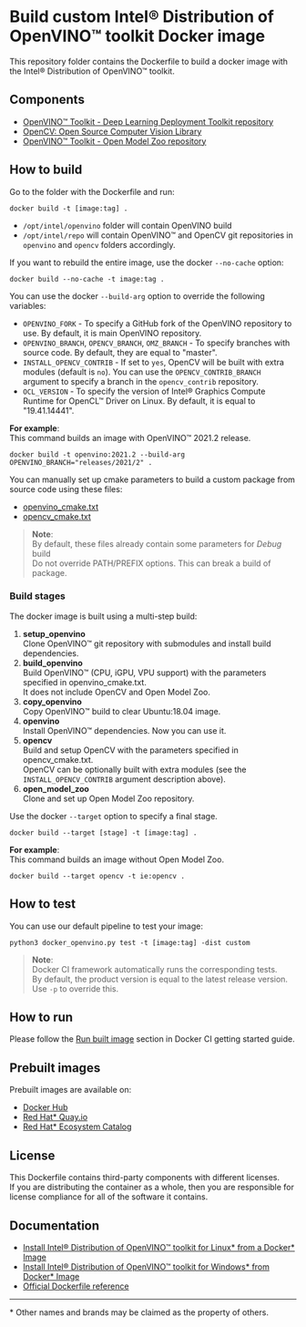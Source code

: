 # Build custom Intel® Distribution of OpenVINO™ toolkit Docker image
This repository folder contains the Dockerfile to build a docker image with the Intel® Distribution of OpenVINO™ toolkit.  

## Components
* [OpenVINO™ Toolkit - Deep Learning Deployment Toolkit repository](https://github.com/openvinotoolkit/openvino)
* [OpenCV: Open Source Computer Vision Library](https://github.com/opencv/opencv)
* [OpenVINO™ Toolkit - Open Model Zoo repository](https://github.com/openvinotoolkit/open_model_zoo)

## How to build
Go to the folder with the Dockerfile and run:
```
docker build -t [image:tag] .
```

* `/opt/intel/openvino` folder will contain OpenVINO build
* `/opt/intel/repo` will contain OpenVINO™ and OpenCV git repositories in `openvino` and `opencv` folders accordingly.


If you want to rebuild the entire image, use the docker `--no-cache` option:
```
docker build --no-cache -t image:tag .
```

You can use the docker `--build-arg` option to override the following variables:  
* `OPENVINO_FORK` - To specify a GitHub fork of the OpenVINO repository to use. By default, it is main OpenVINO repository.  
* `OPENVINO_BRANCH`, `OPENCV_BRANCH`, `OMZ_BRANCH` - To specify branches with source code. By default, they are equal to "master".  
* `INSTALL_OPENCV_CONTRIB` - If set to `yes`, OpenCV will be built with extra modules (default is `no`). You can use the `OPENCV_CONTRIB_BRANCH` argument to specify a branch in the `opencv_contrib` repository.  
* `OCL_VERSION` - To specify the version of Intel® Graphics Compute Runtime for OpenCL™ Driver on Linux. By default, it is equal to "19.41.14441".

**For example**:  
This command builds an image with OpenVINO™ 2021.2 release.
```
docker build -t openvino:2021.2 --build-arg OPENVINO_BRANCH="releases/2021/2" .
```

You can manually set up cmake parameters to build a custom package from source code using these files:  
* [openvino_cmake.txt](openvino_cmake.txt)
* [opencv_cmake.txt](opencv_cmake.txt)

>**Note**:  
By default, these files already contain some parameters for *Debug* build  
Do not override PATH/PREFIX options. This can break a build of package.

### Build stages
The docker image is built using a multi-step build:
1. **setup_openvino**  
    Clone OpenVINO™ git repository with submodules and install build dependencies.
2. **build_openvino**  
    Build OpenVINO™ (CPU, iGPU, VPU support) with the parameters specified in openvino_cmake.txt.  
    It does not include OpenCV and Open Model Zoo.
3. **copy_openvino**  
    Copy OpenVINO™ build to clear Ubuntu:18.04 image.
4. **openvino**  
    Install OpenVINO™ dependencies. Now you can use it.
5. **opencv**  
    Build and setup OpenCV with the parameters specified in opencv_cmake.txt.  
    OpenCV can be optionally built with extra modules (see the `INSTALL_OPENCV_CONTRIB` argument description above).  
6. **open_model_zoo**  
    Clone and set up Open Model Zoo repository.

Use the docker `--target` option to specify a final stage.
```
docker build --target [stage] -t [image:tag] .
```

**For example**:  
This command builds an image without Open Model Zoo.
```
docker build --target opencv -t ie:opencv .
```

## How to test
You can use our default pipeline to test your image:
```
python3 docker_openvino.py test -t [image:tag] -dist custom 
```

>**Note**:  
Docker CI framework automatically runs the corresponding tests.  
By default, the product version is equal to the latest release version. Use `-p` to override this.

## How to run
Please follow the [Run built image](../get-started.md#run-built-image) section in Docker CI getting started guide.

## Prebuilt images

Prebuilt images are available on: 
- [Docker Hub](https://hub.docker.com/u/openvino)
- [Red Hat* Quay.io](https://quay.io/organization/openvino)
- [Red Hat* Ecosystem Catalog](https://catalog.redhat.com/software/containers/intel/openvino-runtime/606ff4d7ecb5241699188fb3)


## License
This Dockerfile contains third-party components with different licenses.  
If you are distributing the container as a whole, then you are responsible for license compliance for all of the software it contains.

## Documentation
* [Install Intel® Distribution of OpenVINO™ toolkit for Linux* from a Docker* Image](https://docs.openvinotoolkit.org/latest/openvino_docs_install_guides_installing_openvino_docker_linux.html)
* [Install Intel® Distribution of OpenVINO™ toolkit for Windows* from Docker* Image](https://docs.openvinotoolkit.org/latest/openvino_docs_install_guides_installing_openvino_docker_windows.html)
* [Official Dockerfile reference](https://docs.docker.com/engine/reference/builder/)
---
\* Other names and brands may be claimed as the property of others.